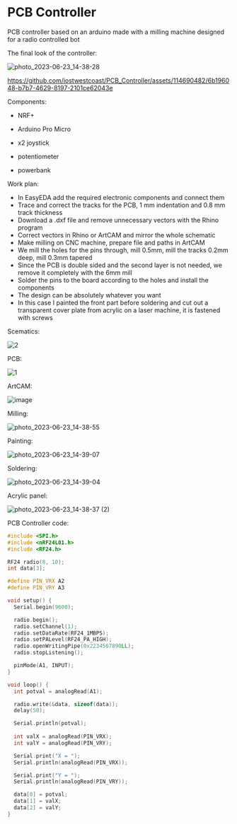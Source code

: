# PCB Controller

PCB controller based on an arduino made with a milling machine designed for a radio controlled bot

The final look of the controller:

![photo_2023-06-23_14-38-28](https://github.com/iostwestcoast/PCB_Controller/assets/114690482/85d43026-839a-4100-af62-a7e1fb5e2c83)

https://github.com/iostwestcoast/PCB_Controller/assets/114690482/6b196048-b7b7-4629-8197-2101ce62043e

Сomponents:

- NRF+

- Arduino Pro Micro

- x2 joystick

- potentiometer

- powerbank

Work plan:

- In EasyEDA add the required electronic components and connect them
- Trace and correct the tracks for the PCB, 1 mm indentation and 0.8 mm track thickness
- Download a .dxf file and remove unnecessary vectors with the Rhino program
- Correct vectors in Rhino or ArtCAM and mirror the whole schematic
- Make milling on CNC machine, prepare file and paths in ArtCAM
- We mill the holes for the pins through, mill 0.5mm, mill the tracks 0.2mm deep, mill 0.3mm tapered
- Since the PCB is double sided and the second layer is not needed, we remove it completely with the 6mm mill
- Solder the pins to the board according to the holes and install the components
- The design can be absolutely whatever you want
- In this case I painted the front part before soldering and cut out a transparent cover plate from acrylic on a laser machine, it is fastened with screws

Scematics:

![2](https://github.com/iostwestcoast/PCB_Controller/assets/114690482/1bf0d808-dc16-4d9d-b917-b0bf0e16157b)

PCB:

![1](https://github.com/iostwestcoast/PCB_Controller/assets/114690482/76ff96c3-6c17-450c-9069-abed590cccf5)

ArtCAM:

![image](https://github.com/iostwestcoast/PCB_Controller/assets/114690482/abe67164-a6a6-4d6e-8ddd-eefd4e30cc09)

Milling:

![photo_2023-06-23_14-38-55](https://github.com/iostwestcoast/PCB_Controller/assets/114690482/4859df42-341a-4ddd-9afa-ec1ed4eedf05)

Painting:

![photo_2023-06-23_14-39-07](https://github.com/iostwestcoast/PCB_Controller/assets/114690482/aadca1a2-3c22-46ce-8ad9-7760b690b09c)

Soldering:

![photo_2023-06-23_14-39-04](https://github.com/iostwestcoast/PCB_Controller/assets/114690482/75bf24a9-a95a-4780-bb4c-390b822608ba)

Acrylic panel:

![photo_2023-06-23_14-38-37 (2)](https://github.com/iostwestcoast/PCB_Controller/assets/114690482/248dbfd5-9ad9-489f-a633-9249739ea075)

PCB Controller code:

```C++
#include <SPI.h>
#include <nRF24L01.h>
#include <RF24.h>

RF24 radio(8, 10);
int data[3];

#define PIN_VRX A2
#define PIN_VRY A3

void setup() {
  Serial.begin(9600);

  radio.begin();
  radio.setChannel(1);
  radio.setDataRate(RF24_1MBPS);
  radio.setPALevel(RF24_PA_HIGH);
  radio.openWritingPipe(0x2234567890LL);
  radio.stopListening();

  pinMode(A1, INPUT);
}

void loop() {
  int potval = analogRead(A1);

  radio.write(&data, sizeof(data));
  delay(50);

  Serial.println(potval);
     
  int valX = analogRead(PIN_VRX);
  int valY = analogRead(PIN_VRY);

  Serial.print("X = ");
  Serial.println(analogRead(PIN_VRX));

  Serial.print("Y = ");
  Serial.println(analogRead(PIN_VRY));

  data[0] = potval;
  data[1] = valX;
  data[2] = valY;
}
```

